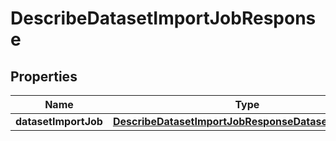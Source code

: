 

# DescribeDatasetImportJobResponse


## Properties

| Name | Type | Description | Notes |
|------------ | ------------- | ------------- | -------------|
|**datasetImportJob** | [**DescribeDatasetImportJobResponseDatasetImportJob**](DescribeDatasetImportJobResponseDatasetImportJob.md) |  |  [optional] |




